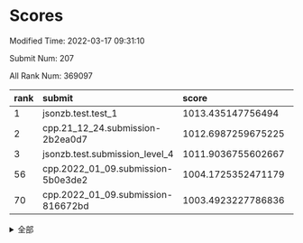 # Scores

Modified Time: 2022-03-17 09:31:10

Submit Num: 207

All Rank Num: 369097

| rank |               submit               |       score        |       sigma        | pk_num |
| :--- | :--------------------------------- | :----------------- | :----------------- | :----- |
| 1    | jsonzb.test.test_1                 | 1013.435147756494  | 0.8158304000972235 | 7133   |
| 2    | cpp.21_12_24.submission-2b2ea0d7   | 1012.6987259675225 | 0.8136369625831935 | 7136   |
| 3    | jsonzb.test.submission_level_4     | 1011.9036755602667 | 0.7865501164063139 | 7135   |
| 56   | cpp.2022_01_09.submission-5b0e3de2 | 1004.1725352471179 | 0.7122705534033784 | 7130   |
| 70   | cpp.2022_01_09.submission-816672bd | 1003.4923227786836 | 0.7082435730949873 | 7130   |


<details>
<summary>全部</summary>

| rank |                 submit                 |       score        |       sigma        | pk_num |
| :--- | :------------------------------------- | :----------------- | :----------------- | :----- |
| 1    | jsonzb.test.test_1                     | 1013.435147756494  | 0.8158304000972235 | 7133   |
| 2    | cpp.21_12_24.submission-2b2ea0d7       | 1012.6987259675225 | 0.8136369625831935 | 7136   |
| 3    | jsonzb.test.submission_level_4         | 1011.9036755602667 | 0.7865501164063139 | 7135   |
| 4    | gobigger.level_3.submission_level_3_12 | 1011.9001127952382 | 0.7897545495433966 | 7127   |
| 5    | gobigger.level_3.submission_level_3_18 | 1011.7527638956714 | 0.7876889457754067 | 7133   |
| 6    | gobigger.level_3.submission_level_3_23 | 1011.5474071543557 | 0.7791752876060832 | 7132   |
| 7    | gobigger.level_3.submission_level_3_3  | 1011.4163602999628 | 0.8044825235300754 | 7128   |
| 8    | gobigger.level_3.submission_level_3_5  | 1011.3768227993559 | 0.7629549437487801 | 7131   |
| 9    | gobigger.level_3.submission_level_3_34 | 1011.2620896094879 | 0.7807421505327263 | 7137   |
| 10   | gobigger.level_3.submission_level_3_47 | 1011.2408415650908 | 0.7780267906171024 | 7136   |
| 11   | gobigger.level_3.submission_level_3_35 | 1011.096217873452  | 0.7884257375499965 | 7132   |
| 12   | gobigger.level_3.submission_level_3_9  | 1010.9901213799566 | 0.7751171479368645 | 7132   |
| 13   | gobigger.level_3.submission_level_3_16 | 1010.8111285005835 | 0.7802730083850915 | 7134   |
| 14   | gobigger.level_3.submission_level_3_2  | 1010.7856383743839 | 0.7689498475682723 | 7135   |
| 15   | gobigger.level_3.submission_level_3_6  | 1010.7046634029005 | 0.783503396247975  | 7122   |
| 16   | gobigger.level_3.submission_level_3_37 | 1010.6926119767547 | 0.7782748207788339 | 7125   |
| 17   | gobigger.level_3.submission_level_3_38 | 1010.5614622653468 | 0.7583507574113615 | 7140   |
| 18   | gobigger.level_3.submission_level_3_39 | 1010.4618389234075 | 0.7701228246757499 | 7130   |
| 19   | gobigger.level_3.submission_level_3_36 | 1010.4098624100718 | 0.7618579146088371 | 7129   |
| 20   | gobigger.level_3.submission_level_3_25 | 1010.3794254396992 | 0.7652593793011175 | 7138   |
| 21   | gobigger.level_3.submission_level_3_17 | 1010.3443117888271 | 0.7664186542392183 | 7132   |
| 22   | gobigger.level_3.submission_level_3_30 | 1010.2869587525781 | 0.771412949900907  | 7133   |
| 23   | gobigger.level_3.submission_level_3_45 | 1010.2513012606931 | 0.7507231290732682 | 7131   |
| 24   | gobigger.level_3.submission_level_3_24 | 1010.2441298204111 | 0.7489833510786822 | 7134   |
| 25   | gobigger.level_3.submission_level_3_43 | 1010.2267659091885 | 0.7842250901668302 | 7132   |
| 26   | gobigger.level_3.submission_level_3_4  | 1010.2192211928958 | 0.7634683816627457 | 7134   |
| 27   | gobigger.level_3.submission_level_3_0  | 1010.2080925332334 | 0.7734661329821604 | 7131   |
| 28   | gobigger.level_3.submission_level_3_8  | 1010.1706554836962 | 0.7700409471193052 | 7136   |
| 29   | gobigger.level_3.submission_level_3_19 | 1010.1445224186238 | 0.744911011545181  | 7126   |
| 30   | gobigger.level_3.submission_level_3_46 | 1010.1176434025692 | 0.7675455201841511 | 7133   |
| 31   | gobigger.level_3.submission_level_3_13 | 1010.0777373341338 | 0.7395109945490984 | 7135   |
| 32   | gobigger.level_3.submission_level_3_1  | 1009.9547652160298 | 0.7604256949996483 | 7135   |
| 33   | gobigger.level_3.submission_level_3_28 | 1009.9440547806735 | 0.7531083224675411 | 7133   |
| 34   | gobigger.level_3.submission_level_3_31 | 1009.9430320544375 | 0.7757395908370565 | 7135   |
| 35   | gobigger.level_3.submission_level_3_22 | 1009.9237968795806 | 0.757264881032207  | 7125   |
| 36   | gobigger.level_3.submission_level_3_27 | 1009.873663041841  | 0.7575785023280333 | 7133   |
| 37   | gobigger.level_3.submission_level_3_7  | 1009.8490461812435 | 0.7593579767103887 | 7128   |
| 38   | gobigger.level_3.submission_level_3_41 | 1009.8148930186331 | 0.7841973043907708 | 7128   |
| 39   | gobigger.level_3.submission_level_3_20 | 1009.7235658788843 | 0.7465266381344057 | 7135   |
| 40   | gobigger.level_3.submission_level_3_10 | 1009.7152491025328 | 0.7597000110497906 | 7135   |
| 41   | gobigger.level_3.submission_level_3_42 | 1009.6258405509391 | 0.7491950026513348 | 7132   |
| 42   | gobigger.level_3.submission_level_3_33 | 1009.5741207315214 | 0.7640058118485569 | 7131   |
| 43   | gobigger.level_3.submission_level_3_44 | 1009.4756748867089 | 0.753383088384507  | 7133   |
| 44   | gobigger.level_3.submission_level_3_48 | 1009.459056937889  | 0.7555060373107622 | 7131   |
| 45   | gobigger.level_3.submission_level_3_14 | 1009.3190104201368 | 0.7318368282508275 | 7134   |
| 46   | gobigger.level_3.submission_level_3_11 | 1009.2708810965302 | 0.7708272361043916 | 7130   |
| 47   | gobigger.level_3.submission_level_3_26 | 1009.1766471897454 | 0.7547271362737226 | 7132   |
| 48   | gobigger.level_3.submission_level_3_21 | 1009.176191524447  | 0.7693569618377413 | 7137   |
| 49   | gobigger.level_3.submission_level_3_15 | 1009.1315293568213 | 0.7650908610266363 | 7129   |
| 50   | gobigger.level_3.submission_level_3_49 | 1009.1029074964337 | 0.7341399748445969 | 7137   |
| 51   | gobigger.level_3.submission_level_3_29 | 1009.0332519642766 | 0.7553431334540547 | 7127   |
| 52   | gobigger.level_3.submission_level_3_40 | 1008.8239155031062 | 0.7632087890879661 | 7131   |
| 53   | gobigger.level_3.submission_level_3_32 | 1008.7840412487316 | 0.7474456748512075 | 7127   |
| 54   | gobigger.level_1.submission_level_1_48 | 1004.2487726953464 | 0.7246120972793583 | 7131   |
| 55   | gobigger.level_1.submission_level_1_42 | 1004.22547841416   | 0.721497326772111  | 7130   |
| 56   | cpp.2022_01_09.submission-5b0e3de2     | 1004.1725352471179 | 0.7122705534033784 | 7130   |
| 57   | gobigger.level_1.submission_level_1_20 | 1004.0442808511116 | 0.7193587583996609 | 7131   |
| 58   | gobigger.level_1.submission_level_1_27 | 1003.9979055001659 | 0.7214451450537867 | 7137   |
| 59   | gobigger.level_1.submission_level_1_45 | 1003.9957595878676 | 0.7229150654876334 | 7129   |
| 60   | gobigger.level_1.submission_level_1_33 | 1003.9674241539037 | 0.724192294164501  | 7132   |
| 61   | gobigger.level_1.submission_level_1_29 | 1003.9437813122697 | 0.7440725505836123 | 7130   |
| 62   | gobigger.level_1.submission_level_1_12 | 1003.7982741252678 | 0.7274149665160048 | 7131   |
| 63   | gobigger.level_1.submission_level_1_43 | 1003.7905486366159 | 0.7242824738155005 | 7129   |
| 64   | gobigger.level_1.submission_level_1_36 | 1003.7308827392062 | 0.7349229709233717 | 7133   |
| 65   | gobigger.level_1.submission_level_1_18 | 1003.7098098695626 | 0.7258014870368935 | 7130   |
| 66   | gobigger.level_1.submission_level_1_49 | 1003.6473652813469 | 0.7228727854391284 | 7130   |
| 67   | gobigger.level_1.submission_level_1_11 | 1003.583902200875  | 0.7188225098240595 | 7134   |
| 68   | gobigger.level_1.submission_level_1_2  | 1003.538338094207  | 0.7464306787051345 | 7132   |
| 69   | gobigger.level_1.submission_level_1_13 | 1003.4942310370391 | 0.7269326950550952 | 7135   |
| 70   | cpp.2022_01_09.submission-816672bd     | 1003.4923227786836 | 0.7082435730949873 | 7130   |
| 71   | gobigger.level_1.submission_level_1_26 | 1003.3821702460585 | 0.7177710759211698 | 7135   |
| 72   | gobigger.level_1.submission_level_1_14 | 1003.3721310734184 | 0.7135971023832514 | 7127   |
| 73   | gobigger.level_1.submission_level_1_40 | 1003.371043908934  | 0.7036998026477047 | 7132   |
| 74   | gobigger.level_1.submission_level_1_37 | 1003.3387082462231 | 0.7284126182044413 | 7135   |
| 75   | gobigger.level_1.submission_level_1_44 | 1003.3133571608047 | 0.708417647124169  | 7134   |
| 76   | gobigger.level_1.submission_level_1_47 | 1003.2495502445436 | 0.7115565574410285 | 7135   |
| 77   | gobigger.level_1.submission_level_1_39 | 1003.2270723616693 | 0.7023413254030494 | 7132   |
| 78   | gobigger.level_1.submission_level_1_16 | 1003.1916790841316 | 0.7189693716683521 | 7135   |
| 79   | gobigger.level_1.submission_level_1_4  | 1003.0954365995159 | 0.7117118774753161 | 7131   |
| 80   | gobigger.level_1.submission_level_1_15 | 1003.0882953589164 | 0.7047522443824414 | 7132   |
| 81   | gobigger.level_1.submission_level_1_17 | 1003.0645296728886 | 0.7149819138097551 | 7137   |
| 82   | gobigger.level_1.submission_level_1_7  | 1003.0644823492613 | 0.7204446052175261 | 7134   |
| 83   | gobigger.level_1.submission_level_1_46 | 1003.0528540541908 | 0.7027409626679932 | 7138   |
| 84   | gobigger.level_1.submission_level_1_3  | 1002.9984612119064 | 0.7191555592543238 | 7130   |
| 85   | gobigger.level_1.submission_level_1_35 | 1002.9952205170521 | 0.709320858545747  | 7134   |
| 86   | gobigger.level_1.submission_level_1_19 | 1002.9826511507514 | 0.7160143604571805 | 7126   |
| 87   | gobigger.level_1.submission_level_1_38 | 1002.9820360153329 | 0.7191471889494042 | 7127   |
| 88   | gobigger.level_1.submission_level_1_1  | 1002.9803439081505 | 0.71753683515346   | 7130   |
| 89   | gobigger.level_1.submission_level_1_21 | 1002.9640095859106 | 0.7106530321777632 | 7133   |
| 90   | gobigger.level_1.submission_level_1_34 | 1002.9626795695443 | 0.718911557911559  | 7131   |
| 91   | gobigger.level_1.submission_level_1_22 | 1002.8913404539254 | 0.7091137432183428 | 7134   |
| 92   | gobigger.level_1.submission_level_1_5  | 1002.8869122179487 | 0.7156041715569122 | 7127   |
| 93   | gobigger.level_1.submission_level_1_24 | 1002.8198006114915 | 0.7136784196240625 | 7128   |
| 94   | gobigger.level_1.submission_level_1_31 | 1002.814298889542  | 0.7078814845460926 | 7125   |
| 95   | gobigger.level_1.submission_level_1_23 | 1002.7278232611973 | 0.7069026522465609 | 7134   |
| 96   | gobigger.level_1.submission_level_1_10 | 1002.7115992891077 | 0.7213005881684348 | 7132   |
| 97   | gobigger.level_1.submission_level_1_41 | 1002.7063181575417 | 0.722172199545005  | 7131   |
| 98   | gobigger.level_1.submission_level_1_30 | 1002.651723587378  | 0.7131788341692197 | 7136   |
| 99   | gobigger.level_1.submission_level_1_25 | 1002.6335888411538 | 0.7184733230446487 | 7131   |
| 100  | gobigger.level_1.submission_level_1_9  | 1002.5614976059765 | 0.7186202174758812 | 7131   |
| 101  | gobigger.level_1.submission_level_1_0  | 1002.5372328326705 | 0.7096285865156119 | 7128   |
| 102  | gobigger.level_1.submission_level_1_8  | 1002.4789307891525 | 0.7172734408549749 | 7126   |
| 103  | gobigger.level_1.submission_level_1_6  | 1002.4779116004813 | 0.7162838058689491 | 7136   |
| 104  | gobigger.level_1.submission_level_1_28 | 1001.9630331784663 | 0.7002858871553724 | 7134   |
| 105  | gobigger.level_1.submission_level_1_32 | 1001.913747208948  | 0.7065160055331414 | 7132   |
| 106  | gobigger.random.submission_random_17   | 997.6313353097985  | 0.6957873972875923 | 7130   |
| 107  | gobigger.random.submission_random_10   | 997.5652749081448  | 0.7034508250047211 | 7135   |
| 108  | gobigger.random.submission_random_6    | 997.2591783812867  | 0.7075521729182126 | 7133   |
| 109  | gobigger.random.submission_random_49   | 997.1910847062245  | 0.6985047847378681 | 7132   |
| 110  | gobigger.random.submission_random_28   | 997.1543898560703  | 0.7026371871040575 | 7134   |
| 111  | gobigger.random.submission_random_48   | 996.8594949826675  | 0.7233352126665645 | 7126   |
| 112  | gobigger.random.submission_random_3    | 996.8087365407895  | 0.7117357701642324 | 7133   |
| 113  | gobigger.random.submission_random_44   | 996.7887912326047  | 0.707905797463916  | 7132   |
| 114  | gobigger.random.submission_random_19   | 996.7601485630571  | 0.7031907323604544 | 7135   |
| 115  | gobigger.random.submission_random_47   | 996.5729191724951  | 0.7160275168113841 | 7133   |
| 116  | gobigger.random.submission_random_15   | 996.5671446975675  | 0.7024569911099792 | 7137   |
| 117  | gobigger.random.submission_random_43   | 996.5265338912449  | 0.7089370459032299 | 7137   |
| 118  | gobigger.random.submission_random_21   | 996.479934318263   | 0.7202051625534909 | 7131   |
| 119  | gobigger.random.submission_random_4    | 996.4601916287298  | 0.6978960937759187 | 7131   |
| 120  | gobigger.random.submission_random_24   | 996.4513307737647  | 0.7208861258648348 | 7131   |
| 121  | gobigger.random.submission_random_14   | 996.4294636724665  | 0.7082564390812648 | 7135   |
| 122  | gobigger.random.submission_random_0    | 996.4004423182113  | 0.7126855569162741 | 7132   |
| 123  | gobigger.random.submission_random_46   | 996.312427560817   | 0.7155314220430845 | 7133   |
| 124  | gobigger.random.submission_random_16   | 996.3081994023186  | 0.7034665876086404 | 7133   |
| 125  | gobigger.random.submission_random_33   | 996.2926283491769  | 0.7165750364764869 | 7134   |
| 126  | gobigger.random.submission_random_27   | 996.2376976199456  | 0.7208309626754117 | 7130   |
| 127  | gobigger.random.submission_random_45   | 996.2233109388637  | 0.7042379559919724 | 7137   |
| 128  | gobigger.random.submission_random_38   | 996.0571159442725  | 0.7246233502248081 | 7134   |
| 129  | gobigger.random.submission_random_40   | 995.9941652018175  | 0.7143426490206212 | 7132   |
| 130  | gobigger.random.submission_random_12   | 995.9677878935041  | 0.7057775279765578 | 7131   |
| 131  | gobigger.random.submission_random_32   | 995.953037021951   | 0.7138710218506609 | 7132   |
| 132  | gobigger.random.submission_random_29   | 995.9492343265264  | 0.7048397799345362 | 7134   |
| 133  | gobigger.random.submission_random_41   | 995.8808572739326  | 0.71132897088151   | 7136   |
| 134  | gobigger.random.submission_random_36   | 995.8260057037867  | 0.7068723270283321 | 7136   |
| 135  | gobigger.random.submission_random_31   | 995.7674731450877  | 0.7268554831843758 | 7134   |
| 136  | gobigger.random.submission_random_35   | 995.7339041209656  | 0.7079361277437047 | 7131   |
| 137  | gobigger.random.submission_random_2    | 995.6980109773556  | 0.7073080521866526 | 7135   |
| 138  | gobigger.random.submission_random_7    | 995.6805304155063  | 0.708114248328802  | 7130   |
| 139  | gobigger.random.submission_random_25   | 995.6756119892999  | 0.7188659095010201 | 7135   |
| 140  | gobigger.random.submission_random_26   | 995.6587622875903  | 0.726693156589852  | 7134   |
| 141  | gobigger.random.submission_random_22   | 995.6265037460405  | 0.6981152649432554 | 7133   |
| 142  | gobigger.random.submission_random_30   | 995.6011519603671  | 0.7139023835094869 | 7137   |
| 143  | gobigger.random.submission_random_1    | 995.5681432860523  | 0.7067162218483128 | 7132   |
| 144  | gobigger.random.submission_random_18   | 995.4969134397858  | 0.7038526076463321 | 7133   |
| 145  | gobigger.random.submission_random_42   | 995.4868230851787  | 0.723885263491752  | 7133   |
| 146  | gobigger.random.submission_random_11   | 995.2728256619839  | 0.7075088056058663 | 7133   |
| 147  | gobigger.random.submission_random_23   | 995.2196208761721  | 0.708946288827383  | 7136   |
| 148  | gobigger.random.submission_random_37   | 995.2147758144689  | 0.7029703380054005 | 7127   |
| 149  | gobigger.random.submission_random_5    | 995.1900930307141  | 0.706543468051496  | 7137   |
| 150  | gobigger.random.submission_random_20   | 995.1840829597325  | 0.7108379282575278 | 7134   |
| 151  | gobigger.random.submission_random_39   | 995.0915833234438  | 0.7143220923859459 | 7130   |
| 152  | gobigger.random.submission_random_34   | 995.0114308168592  | 0.7026990742210242 | 7137   |
| 153  | gobigger.random.submission_random_9    | 994.7819129729487  | 0.7225660836161899 | 7130   |
| 154  | gobigger.level_2.submission_level_2_42 | 994.6931584596759  | 0.7454330074720984 | 7131   |
| 155  | gobigger.random.submission_random_8    | 994.6870438255376  | 0.7070234214938794 | 7132   |
| 156  | gobigger.level_2.submission_level_2_22 | 994.3931715646395  | 0.7293501175815842 | 7131   |
| 157  | gobigger.random.submission_random_13   | 993.7008055829428  | 0.731108297362966  | 7140   |
| 158  | gobigger.level_2.submission_level_2_17 | 993.6697858923204  | 0.725437503674539  | 7129   |
| 159  | gobigger.level_2.submission_level_2_14 | 993.6401002264236  | 0.7306841188986957 | 7132   |
| 160  | gobigger.level_2.submission_level_2_18 | 993.3275072041312  | 0.736979546674589  | 7134   |
| 161  | gobigger.level_2.submission_level_2_27 | 993.2410368894791  | 0.7298921950394877 | 7133   |
| 162  | gobigger.level_2.submission_level_2_43 | 993.1627521400242  | 0.7413804667152997 | 7135   |
| 163  | gobigger.level_2.submission_level_2_12 | 992.958997160212   | 0.7272499144852261 | 7134   |
| 164  | gobigger.level_2.submission_level_2_35 | 992.9167785844004  | 0.7327466896199251 | 7127   |
| 165  | gobigger.level_2.submission_level_2_11 | 992.8227698269623  | 0.7357903136536869 | 7132   |
| 166  | gobigger.level_2.submission_level_2_29 | 992.7924630074177  | 0.7473814762467647 | 7130   |
| 167  | gobigger.level_2.submission_level_2_31 | 992.7396104789051  | 0.7316023095753867 | 7134   |
| 168  | gobigger.level_2.submission_level_2_23 | 992.72689798268    | 0.7221832881512539 | 7135   |
| 169  | gobigger.level_2.submission_level_2_41 | 992.6766765392985  | 0.7410181465360756 | 7136   |
| 170  | gobigger.level_2.submission_level_2_38 | 992.6713471502356  | 0.7373123631868795 | 7135   |
| 171  | gobigger.level_2.submission_level_2_30 | 992.5524132660078  | 0.7489347955785346 | 7129   |
| 172  | gobigger.level_2.submission_level_2_32 | 992.4974271757411  | 0.7440324725167694 | 7131   |
| 173  | gobigger.level_2.submission_level_2_49 | 992.4058164956283  | 0.7276863604359138 | 7133   |
| 174  | gobigger.level_2.submission_level_2_10 | 992.4022484429044  | 0.7403182962515525 | 7134   |
| 175  | gobigger.level_2.submission_level_2_44 | 992.3467748871125  | 0.7253961080060934 | 7134   |
| 176  | gobigger.level_2.submission_level_2_24 | 992.3329760035269  | 0.7353348345318895 | 7137   |
| 177  | gobigger.level_2.submission_level_2_13 | 992.1906206573475  | 0.7336960860214842 | 7135   |
| 178  | gobigger.level_2.submission_level_2_20 | 992.1397066726157  | 0.7534626443821981 | 7125   |
| 179  | gobigger.level_2.submission_level_2_21 | 992.1197948107636  | 0.730227698954761  | 7132   |
| 180  | gobigger.level_2.submission_level_2_34 | 992.0548000583474  | 0.7576736948251448 | 7134   |
| 181  | gobigger.level_2.submission_level_2_9  | 992.0240034998957  | 0.7729841359076514 | 7130   |
| 182  | gobigger.level_2.submission_level_2_33 | 991.9870107454524  | 0.739090362518636  | 7131   |
| 183  | gobigger.level_2.submission_level_2_5  | 991.9746470239426  | 0.7454068869383954 | 7129   |
| 184  | gobigger.level_2.submission_level_2_39 | 991.9677565388641  | 0.755371921714416  | 7136   |
| 185  | gobigger.level_2.submission_level_2_37 | 991.8799441718289  | 0.7223214306737687 | 7131   |
| 186  | gobigger.level_2.submission_level_2_8  | 991.7996679147434  | 0.746950153957299  | 7129   |
| 187  | gobigger.level_2.submission_level_2_28 | 991.7955668779617  | 0.749584265650378  | 7130   |
| 188  | gobigger.level_2.submission_level_2_48 | 991.7767931060632  | 0.7417096917787206 | 7133   |
| 189  | gobigger.level_2.submission_level_2_2  | 991.6847472534569  | 0.7432515423356933 | 7135   |
| 190  | gobigger.level_2.submission_level_2_15 | 991.6770140822726  | 0.747737041235855  | 7135   |
| 191  | gobigger.level_2.submission_level_2_47 | 991.6401100507563  | 0.7687734686340795 | 7137   |
| 192  | gobigger.level_2.submission_level_2_7  | 991.6381736217048  | 0.7445286589636474 | 7134   |
| 193  | gobigger.level_2.submission_level_2_4  | 991.4035814318433  | 0.7526973148539111 | 7132   |
| 194  | gobigger.level_2.submission_level_2_19 | 991.3708682065094  | 0.751184807474839  | 7135   |
| 195  | gobigger.level_2.submission_level_2_45 | 991.3184360513052  | 0.7455406189209525 | 7135   |
| 196  | gobigger.level_2.submission_level_2_40 | 991.074384909899   | 0.7476315728575217 | 7129   |
| 197  | gobigger.level_2.submission_level_2_36 | 991.0568788295633  | 0.7502841692919007 | 7138   |
| 198  | gobigger.level_2.submission_level_2_3  | 991.021185161489   | 0.7434000412663199 | 7133   |
| 199  | gobigger.level_2.submission_level_2_25 | 990.9598979425305  | 0.7677569410253615 | 7130   |
| 200  | gobigger.level_2.submission_level_2_26 | 990.9258648065157  | 0.7631849314716413 | 7125   |
| 201  | gobigger.level_2.submission_level_2_16 | 990.8113666127384  | 0.7740926720212681 | 7134   |
| 202  | gobigger.level_2.submission_level_2_6  | 990.8073869802589  | 0.7669640003251553 | 7131   |
| 203  | gobigger.level_2.submission_level_2_46 | 990.7771451835056  | 0.7601106130526952 | 7130   |
| 204  | gobigger.level_2.submission_level_2_1  | 990.6806889504309  | 0.7516428421576662 | 7129   |
| 205  | gobigger.level_2.submission_level_2_0  | 990.1033983078895  | 0.7638755563356016 | 7136   |
| 206  | gobigger.none.submission_none_0        | 977.3505675439933  | 1.321994319292623  | 7134   |
| 207  | gobigger.none.submission_none_1        | 973.3731898715162  | 1.8009020595795686 | 7129   |

</details>